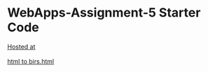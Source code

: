 # WebApps-Assignment-5 Starter Code
[Hosted at](https://44-563-web-apps-s22.github.io/webapps-s22-assignment-5-prudhvidhar18/)
<br>
<br>
<a href="birds.html">html to birs.html</a>
